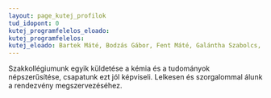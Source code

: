 ```yaml
---
layout: page_kutej_profilok
tud_idopont: 0
kutej_programfelelos_eloado: 
kutej_programfelelos: 
kutej_eloado: Bartek Máté, Bodzás Gábor, Fent Máté, Galántha Szabolcs, Juhász Péter, Moldován Patrik, Tassy Ádám
---
```

Szakkollégiumunk egyik küldetése a kémia és a tudományok népszerűsítése, csapatunk ezt jól képviseli. Lelkesen és szorgalommal álunk a rendezvény megszervezéséhez.


